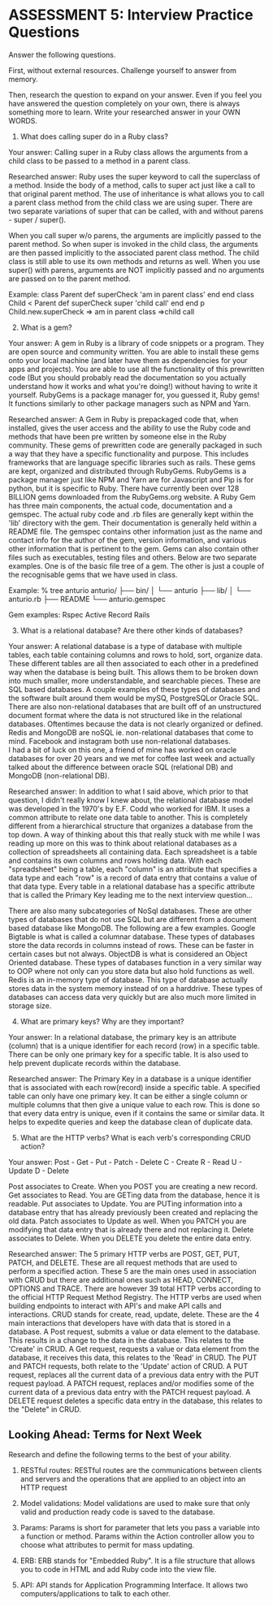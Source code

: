 # ASSESSMENT 5: Interview Practice Questions

Answer the following questions.

First, without external resources. Challenge yourself to answer from memory.

Then, research the question to expand on your answer. Even if you feel you have answered the question completely on your own, there is always something more to learn. Write your researched answer in your OWN WORDS.

1. What does calling super do in a Ruby class?

Your answer:
Calling super in a Ruby class allows the arguments from a child class to be passed to a method in a parent class.  

Researched answer:
Ruby uses the super keyword to call the superclass of a method. Inside the body of a method, calls to super act just like a call to that original parent method. The use of inheritance is what allows you to call a parent class method from the child class we are using super. 
There are two separate variations of super that can be called, with and without parens - super / super().

When you call super w/o parens, the arguments are implicitly passed to the parent method. So when super is invoked in the child class, the arguments are then passed implicitly to the associated parent class method. The child class is still able to use its own methods and returns as well.
When you use super() with parens, arguments are NOT implicitly passed and no arguments are passed on to the parent method. 

Example:
class Parent
   def superCheck
    'am in parent class'
   end
end
class Child < Parent
    def superCheck
       super
       'child call'
    end
end 
p Child.new.superCheck
 => am in parent class
 =>child call 

2. What is a gem?

Your answer:
A gem in Ruby is a library of code snippets or a program. They are open source and community written. You are able to install these gems onto your local machine (and later have them as dependencies for your apps and projects). You are able to use all the functionality of this prewritten code (But you should probably read the documentation so you actually understand how it works and what you're doing!) without having to write it yourself. RubyGems is a package manager for,  you guessed it, Ruby gems! It functions similarly to other package managers such as NPM and Yarn. 

Researched answer:
A Gem in Ruby is prepackaged code that, when installed, gives the user access and the ability to use the Ruby code and methods that have been pre written by someone else in the Ruby community. These gems of prewritten code are generally packaged in such a way that they have a specific functionality and purpose. This includes frameworks that are language specific libraries such as rails. 
These gems are kept, organized and distributed through RubyGems. RubyGems is a package manager just like NPM and Yarn are for Javascript and Pip is for python, but it is specific to Ruby. There have currently been over 128 BILLION gems downloaded from the RubyGems.org website.
A Ruby Gem has three main components, the actual code, documentation and a gemspec. The actual ruby code and .rb files are generally kept within the 'lib' directory with the gem. Their documentation is generally held within a README file. The gemspec contains other information just as the name and contact info for the author of the gem, version information, and various other information that is pertinent to the gem. Gems can also contain other files such as executables, testing files and others.
Below are two separate examples. One is of the basic file tree of a gem. The other is just a couple of the recognisable gems that we have used in class.

Example:
% tree anturio
anturio/
├── bin/
│   └── anturio
├── lib/
│   └── anturio.rb
├── README
└── anturio.gemspec

Gem examples:
Rspec
Active Record 
Rails

3. What is a relational database? Are there other kinds of databases?

Your answer:
A relational database is a type of database with multiple tables, each table containing columns and rows to hold, sort, organize data. These different tables are all then associated to each other in a predefined way when the database is being built. This allows them to be broken down into much smaller, more understandable, and searchable pieces. These are SQL based databases. A couple examples of these types of databases and the software built around them would be mySQ, PostgreSQLor Oracle SQL.
There are also non-relational databases that are built off of an unstructured document format where the data is not structured like in the relational databases. Oftentimes because the data is not clearly organized or defined. Redis and MongoDB are noSQL ie. non-relational databases that come to mind. Facebook and instagram both use non-relational databases.  
I had a bit of luck on this one, a friend of mine has worked on oracle databases for over 20 years and we met for coffee last week and actually talked about the difference between oracle SQL (relational DB) and MongoDB (non-relational DB).    

Researched answer:
In addition to what I said above, which prior to that question, I didn't really know I knew about, the relational database model was developed in the 1970's by E.F. Codd who worked for IBM. It uses a common attribute to relate one data table to another. This is completely different from a hierarchical structure that organizes a database from the top down.
A way of thinking about this that really stuck with me while I was reading up more on this was to think about relational databases as a collection of spreadsheets all containing data. Each spreadsheet is a table and contains its own columns and rows holding data. With each "spreadsheet" being a table, each "column" is an attribute that specifies a data type and each "row" is a record of data entry that contains a value of that data type. Every table in a relational database has a specific attribute that is called the Primary Key leading me to the next interview question... 

There are also many subcategories of NoSql databases. These are other types of databases that do not use SQL but are different from a document based database like MongoDB. The following are a few examples. 
Google Bigtable is what is called a columnar database. These types of databases store the data records in columns instead of rows. These can be faster in certain cases but not always.
ObjectDB is what is considered an Object Oriented database. These types of databases function in a very similar way to OOP where not only can you store data but also hold functions as well.
Redis is an in-memory type of database. This type of database actually stores data in the system memory instead of on a harddrive. These types of databases can access data very quickly but are also much more limited in storage size. 

4. What are primary keys? Why are they important?

Your answer:
In a relational database, the primary key is an attribute (column) that is a unique identifier for each record (row) in a specific table. There can be only one primary key for a specific table. It is also used to help prevent duplicate records within the database.   

Researched answer:
The Primary Key in a database is a unique identifier that is associated with each row(record) inside a specific table. A specified table can only have one primary key. It can be either a single column or multiple columns that then give a unique value to each row. This is done so that every data entry is unique, even if it contains the same or similar data. It helps to expedite queries and keep the database clean of duplicate data.  

5. What are the HTTP verbs? What is each verb's corresponding CRUD action?

Your answer:
Post - Get - Put - Patch - Delete
C - Create
R - Read
U - Update
D - Delete

Post associates to Create. When you POST you are creating a new record.
Get associates to Read. You are GETing data from the database,  hence it is readable.
Put associates to Update. You are PUTing information into a database entry that has already previously been created and replacing the old data.
Patch associates to Update as well. When you PATCH you are modifying that data entry that is already there and not replacing it.
Delete associates to Delete. When you DELETE you delete the entire data entry.   

Researched answer:
The 5 primary HTTP verbs are POST, GET, PUT, PATCH, and DELETE. These are all request methods that are used to perform a specified action. These 5 are the main ones used in association with CRUD but there are additional ones such as HEAD, CONNECT, OPTIONS and TRACE. There are however 39 total HTTP verbs according to the official HTTP Request Method Registry.
The HTTP verbs are used when building endpoints to interact with API's and make API calls and interactions.
CRUD stands for create, read, update, delete. These are the 4 main interactions that developers have with data that is stored in a database. A Post request, submits a value or data element to the database. This results in a change to the data in the database. This relates to the 'Create' in CRUD. A Get request, requests a value or data element from the database, it receives this data, this relates to the 'Read' in CRUD. The PUT and PATCH requests, both relate to the 'Update' action of CRUD. A PUT request, replaces all the current data of a previous data entry with the PUT request payload. A PATCH request, replaces and/or modifies some of the current data of a previous data entry with the PATCH request payload. A DELETE request deletes a specific data entry in the database, this relates to the "Delete" in CRUD.   

## Looking Ahead: Terms for Next Week

Research and define the following terms to the best of your ability.

1. RESTful routes:
RESTful routes are the communications between clients and servers and the operations that are applied to an object into an HTTP request

2. Model validations:
Model validations are used to make sure that only valid and production ready code is saved to the database. 

3. Params:
Params is short for parameter that lets you pass a variable into a function or method.
Params within the Action controller allow you to choose what attributes to permit for mass updating.

4. ERB:
ERB stands for "Embedded Ruby". It is a file structure that allows you to code in HTML and add Ruby code into the view file. 

5. API:
API stands for Application Programming Interface. It allows two computers/applications to talk to each other. 
